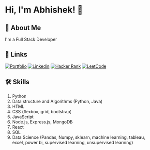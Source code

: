 
# Hi, I'm Abhishek! 👋


## 🚀 About Me
I'm a Full Stack Developer


## 🔗 Links
[![Portfolio](https://img.shields.io/badge/My_Portfolio-000?style=for-the-badge&logo=ko-fi&logoColor=white)](https://github.com/haikerwalabhishek)
[![Linkedin](https://img.shields.io/badge/linkedin-0A66C2?style=for-the-badge&logo=linkedin&logoColor=white)](https://in.linkedin.com/in/abhishek-haikerwal-a827781a0)
[![Hacker Rank](https://img.shields.io/badge/Hacker_Rank-000?style=for-the-badge&logo=ko-fi&logoColor=Green)](https://www.hackerrank.com/profile/abhihaikerwal37)
[![LeetCode](https://img.shields.io/badge/LeetCode-000?style=for-the-badge&logo=leetcode&logoColor=#FFA116)](https://leetcode.com/haikerwal/)



## 🛠 Skills
1. Python
2. Data structure and Algorithms (Python, Java)
3. HTML
4. CSS (flexbox, grid, bootstrap)
5. JavaScript
6. Node.js, Express.js, MongoDB
7. React
8. SQL
9. Data Science (Pandas, Numpy, sklearn, machine learning, tableau, excel, power bi, supervised learning, unsupervised learning)
